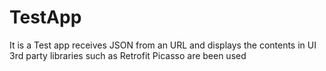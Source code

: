 # TestApp
It is a Test app receives JSON from an URL and displays the contents in UI 
3rd party libraries such as Retrofit Picasso are been used
